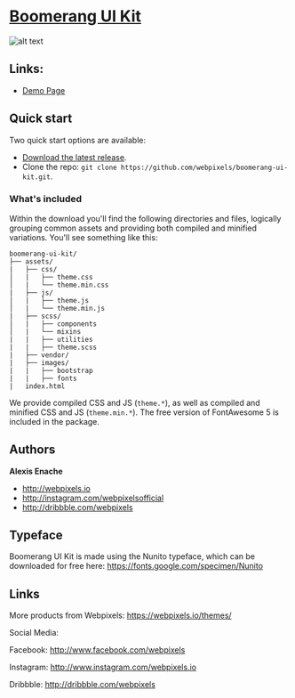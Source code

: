 # [Boomerang UI Kit](https://webpixels.github.io/boomerang-ui-kit/)

![alt text](https://preview.webpixels.io/public/boomerang/boomerang-ui-kit-free-cover-1000x750.png "Boomerang UI Kit FREE")

## Links:

+ [Demo Page](https://webpixels.github.io/boomerang-ui-kit/)


## Quick start

Two quick start options are available:

- [Download the latest release](https://github.com/webpixels/boomerang-ui-kit/archive/master.zip).
- Clone the repo: `git clone https://github.com/webpixels/boomerang-ui-kit.git`.

### What's included

Within the download you'll find the following directories and files, logically grouping common assets and providing both compiled and minified variations. You'll see something like this:

```
boomerang-ui-kit/
├── assets/
|   ├── css/
│   |   ├── theme.css
│   |   └── theme.min.css
|   ├── js/
│   |   ├── theme.js
│   |   └── theme.min.js
|   ├── scss/
│   |   ├── components
│   |   └── mixins
|   |   ├── utilities
|   |   ├── theme.scss
|   ├── vendor/
|   ├── images/
|   |   ├── bootstrap
|   |   ├── fonts
|   index.html

```

We provide compiled CSS and JS (`theme.*`), as well as compiled and minified CSS and JS (`theme.min.*`). The free version of FontAwesome 5 is included in the package.

## Authors

**Alexis Enache**

+ <http://webpixels.io>
+ <http://instagram.com/webpixelsofficial>
+ <http://dribbble.com/webpixels>

## Typeface

Boomerang UI Kit is made using the Nunito typeface, which can be downloaded for free here: https://fonts.google.com/specimen/Nunito

## Links

More products from Webpixels: <https://webpixels.io/themes/>

Social Media:

Facebook: <http://www.facebook.com/webpixels>

Instagram: <http://www.instagram.com/webpixels.io>

Dribbble: <http://dribbble.com/webpixels>

